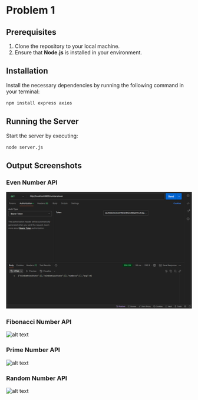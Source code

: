 
# Problem 1

## Prerequisites

1. Clone the repository to your local machine.
2. Ensure that **Node.js** is installed in your environment.

## Installation

Install the necessary dependencies by running the following command in your terminal:

```sh
npm install express axios
```

## Running the Server

Start the server by executing:

```sh
node server.js
```

## Output Screenshots

### Even Number API
![alt text](<Even 1.png>)

### Fibonacci Number API
![alt text](image-2.png)

### Prime Number API
![alt text](image-1.png)

### Random Number API
![alt text](image.png)
```


